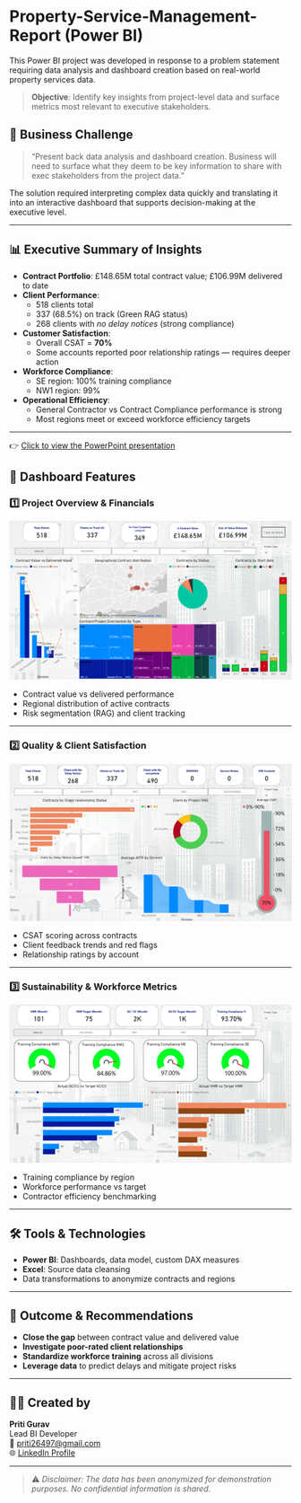 # Property-Service-Management-Report (Power BI)

This Power BI project was developed in response to a problem statement requiring data analysis and dashboard creation based on real-world property services data.

> **Objective**: Identify key insights from project-level data and surface metrics most relevant to executive stakeholders.

## 📌 Business Challenge

> “Present back data analysis and dashboard creation. Business will need to surface what they deem to be key information to share with exec stakeholders from the project data.”

The solution required interpreting complex data quickly and translating it into an interactive dashboard that supports decision-making at the executive level.

---

## 📊 Executive Summary of Insights

- **Contract Portfolio**: £148.65M total contract value; £106.99M delivered to date  
- **Client Performance**:
  - 518 clients total
  - 337 (68.5%) on track (Green RAG status)
  - 268 clients with *no delay notices* (strong compliance)
- **Customer Satisfaction**:
  - Overall CSAT = **70%**
  - Some accounts reported poor relationship ratings — requires deeper action
- **Workforce Compliance**:
  - SE region: 100% training compliance
  - NW1 region: 99%
- **Operational Efficiency**:
  - General Contractor vs Contract Compliance performance is strong
  - Most regions meet or exceed workforce efficiency targets

---

👉 [Click to view the PowerPoint presentation](https://github.com/Priti-Gurav/Property-Service-Management-Report/blob/main/PROJECT%20DATA%20Analysis%20for%20Property%20Services.pptx)

## 🧩 Dashboard Features

### 1️⃣ Project Overview & Financials
![Project Overview & Financials](https://github.com/Priti-Gurav/Property-Service-Management-Report/blob/main/Project%20Overview%20%26%20Financials.png)

- Contract value vs delivered performance
- Regional distribution of active contracts
- Risk segmentation (RAG) and client tracking

---

### 2️⃣ Quality & Client Satisfaction
![Quality & Client Satisfaction](https://github.com/Priti-Gurav/Property-Service-Management-Report/blob/main/Quality%20%26%20Client%20Satisfaction.png)

- CSAT scoring across contracts
- Client feedback trends and red flags
- Relationship ratings by account

---

### 3️⃣ Sustainability & Workforce Metrics
![Sustainability & Workforce Metrics](https://github.com/Priti-Gurav/Property-Service-Management-Report/blob/main/Sustainability%20%26%20Workforce%20Metrics.png)

- Training compliance by region
- Workforce performance vs target
- Contractor efficiency benchmarking

---

## 🛠️ Tools & Technologies

- **Power BI**: Dashboards, data model, custom DAX measures
- **Excel**: Source data cleansing
- Data transformations to anonymize contracts and regions

---

## 💼 Outcome & Recommendations

- **Close the gap** between contract value and delivered value
- **Investigate poor-rated client relationships**
- **Standardize workforce training** across all divisions
- **Leverage data** to predict delays and mitigate project risks

---

## 👩‍💻 Created by
**Priti Gurav**  
Lead BI Developer  
📧 priti26497@gmail.com  
🌐 [LinkedIn Profile](https://www.linkedin.com/in/pritigurav)

---

> ⚠️ *Disclaimer: The data has been anonymized for demonstration purposes. No confidential information is shared.*

